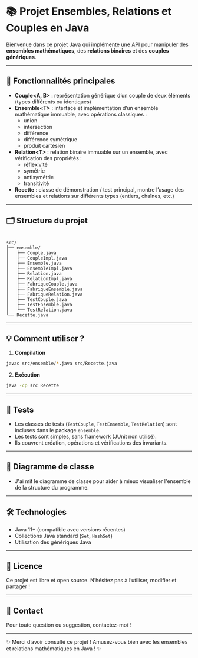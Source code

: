 # 📚 Projet Ensembles, Relations et Couples en Java

Bienvenue dans ce projet Java qui implémente une API pour manipuler des **ensembles mathématiques**, des **relations binaires** et des **couples génériques**.

---

## 🚀 Fonctionnalités principales

- **Couple\<A, B\>** : représentation générique d’un couple de deux éléments (types différents ou identiques)  
- **Ensemble\<T\>** : interface et implémentation d’un ensemble mathématique immuable, avec opérations classiques :  
  - union  
  - intersection  
  - différence  
  - différence symétrique  
  - produit cartésien  
- **Relation\<T\>** : relation binaire immuable sur un ensemble, avec vérification des propriétés :  
  - réflexivité  
  - symétrie  
  - antisymétrie  
  - transitivité  
- **Recette** : classe de démonstration / test principal, montre l’usage des ensembles et relations sur différents types (entiers, chaînes, etc.)

---

## 🗂 Structure du projet

```

src/
├── ensemble/
│   ├── Couple.java
│   ├── CoupleImpl.java
│   ├── Ensemble.java
│   ├── EnsembleImpl.java
│   ├── Relation.java
│   ├── RelationImpl.java
│   ├── FabriqueCouple.java
│   ├── FabriqueEnsemble.java
│   ├── FabriqueRelation.java
│   ├── TestCouple.java
│   ├── TestEnsemble.java
│   └── TestRelation.java
└── Recette.java

````

---

## 💡 Comment utiliser ?

1. **Compilation**

```bash
javac src/ensemble/*.java src/Recette.java
````

2. **Exécution**

```bash
java -cp src Recette
```

---

## 🧪 Tests

* Les classes de tests (`TestCouple`, `TestEnsemble`, `TestRelation`) sont incluses dans le package `ensemble`.
* Les tests sont simples, sans framework (JUnit non utilisé).
* Ils couvrent création, opérations et vérifications des invariants.

---

## 📑 Diagramme de classe

* J'ai mit le diagramme de classe pour aider à mieux visualiser l'ensemble de la structure du programme.

---

## 🛠️ Technologies

* Java 11+ (compatible avec versions récentes)
* Collections Java standard (`Set`, `HashSet`)
* Utilisation des génériques Java

---

## 📄 Licence

Ce projet est libre et open source. N’hésitez pas à l’utiliser, modifier et partager !

---

## 🤝 Contact

Pour toute question ou suggestion, contactez-moi !

---

✨ Merci d’avoir consulté ce projet ! Amusez-vous bien avec les ensembles et relations mathématiques en Java ! ✨


